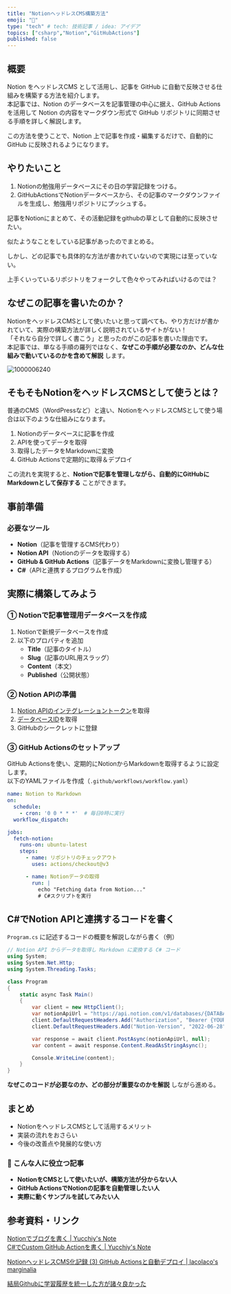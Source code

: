 ```yaml
---
title: "NotionヘッドレスCMS構築方法"
emoji: "📑"
type: "tech" # tech: 技術記事 / idea: アイデア
topics: ["csharp","Notion","GitHubActions"]
published: false
---
```


## 概要

Notion をヘッドレスCMS として活用し、記事を GitHub に自動で反映させる仕組みを構築する方法を紹介します。  
本記事では、Notion のデータベースを記事管理の中心に据え、GitHub Actions を活用して Notion の内容をマークダウン形式で GitHub リポジトリに同期させる手順を詳しく解説します。  

この方法を使うことで、Notion 上で記事を作成・編集するだけで、自動的に GitHub に反映されるようになります。  

## やりたいこと

1. Notionの勉強用データベースにその日の学習記録をつける。  
2. GitHubActionsでNotionデータベースから、その記事のマークダウンファイルを生成し、勉強用リポジトリにプッシュする。  

記事をNotionにまとめて、その活動記録をgithubの草として自動的に反映させたい。

似たようなことをしている記事があったのでまとめる。

しかし、どの記事でも具体的な方法が書かれていないので実現には至っていない。

上手くいっているリポジトリをフォークして色々やってみればいけるのでは？

## なぜこの記事を書いたのか？  

NotionをヘッドレスCMSとして使いたいと思って調べても、やり方だけが書かれていて、実際の構築方法が詳しく説明されているサイトがない！  
「それなら自分で詳しく書こう」と思ったのがこの記事を書いた理由です。  
本記事では、単なる手順の羅列ではなく、**なぜこの手順が必要なのか、どんな仕組みで動いているのかを含めて解説** します。  

![1000006240](https://github.com/user-attachments/assets/0309ead8-d6db-4ae4-846f-ce9bf8193e0d)

## そもそもNotionをヘッドレスCMSとして使うとは？  

普通のCMS（WordPressなど）と違い、NotionをヘッドレスCMSとして使う場合は以下のような仕組みになります。  

1. Notionのデータベースに記事を作成  
2. APIを使ってデータを取得  
3. 取得したデータをMarkdownに変換  
4. GitHub Actionsで定期的に取得＆デプロイ  

この流れを実現すると、**Notionで記事を管理しながら、自動的にGitHubにMarkdownとして保存する** ことができます。  

## 事前準備  

### 必要なツール  

- **Notion**（記事を管理するCMS代わり）  
- **Notion API**（Notionのデータを取得する）  
- **GitHub & GitHub Actions**（記事データをMarkdownに変換し管理する）  
- **C#**（APIと連携するプログラムを作成）  

## 実際に構築してみよう

### ① Notionで記事管理用データベースを作成  

1. Notionで新規データベースを作成  
2. 以下のプロパティを追加  
   - **Title**（記事のタイトル）  
   - **Slug**（記事のURL用スラッグ）  
   - **Content**（本文）  
   - **Published**（公開状態）  

### ② Notion APIの準備  

1. [Notion APIのインテグレーショントークン](https://programming-zero.net/notion-api-setting/)を取得  
2. [データベースID](https://note.com/amatyrain/n/nb9ebe31dfab7)を取得  
3. GitHubのシークレットに登録  

### ③ GitHub Actionsのセットアップ  

GitHub Actionsを使い、定期的にNotionからMarkdownを取得するように設定します。  
以下のYAMLファイルを作成（`.github/workflows/workflow.yaml`）  

```yaml
name: Notion to Markdown
on:
  schedule:
    - cron: '0 0 * * *'  # 毎日0時に実行
  workflow_dispatch:

jobs:
  fetch-notion:
    runs-on: ubuntu-latest
    steps:
      - name: リポジトリのチェックアウト
        uses: actions/checkout@v3

      - name: Notionデータの取得
        run: |
          echo "Fetching data from Notion..."
          # C#スクリプトを実行
```

## C#でNotion APIと連携するコードを書く  

`Program.cs` に記述するコードの概要を解説しながら書く（例）  

```csharp
// Notion API からデータを取得し Markdown に変換する C# コード
using System;
using System.Net.Http;
using System.Threading.Tasks;

class Program
{
    static async Task Main()
    {
        var client = new HttpClient();
        var notionApiUrl = "https://api.notion.com/v1/databases/{DATABASE_ID}/query";
        client.DefaultRequestHeaders.Add("Authorization", "Bearer {YOUR_NOTION_TOKEN}");
        client.DefaultRequestHeaders.Add("Notion-Version", "2022-06-28");

        var response = await client.PostAsync(notionApiUrl, null);
        var content = await response.Content.ReadAsStringAsync();

        Console.WriteLine(content);
    }
}
```

**なぜこのコードが必要なのか、どの部分が重要なのかを解説** しながら進める。  

## まとめ  

- NotionをヘッドレスCMSとして活用するメリット  
- 実装の流れをおさらい  
- 今後の改善点や発展的な使い方  

### 🎯 こんな人に役立つ記事  

- **NotionをCMSとして使いたいが、構築方法が分からない人**  
- **GitHub ActionsでNotionの記事を自動管理したい人**  
- **実際に動くサンプルを試してみたい人**  

## 参考資料・リンク

[Notionでブログを書く | Yucchiy's Note](https://blog.yucchiy.com/2022/05/blogging-with-notion/)  
[C#でCustom GitHub Actionを書く | Yucchiy's Note](https://blog.yucchiy.com/2022/05/implement-custom-github-action-with-csharp/)  

[NotionヘッドレスCMS化記録 (3) GitHub Actionsと自動デプロイ | lacolaco's marginalia](https://blog.lacolaco.net/posts/notion-headless-cms-3/)

[結局Githubに学習履歴を統一した方が諸々良かった](https://zenn.dev/bun913/articles/study-history-on-github)  
